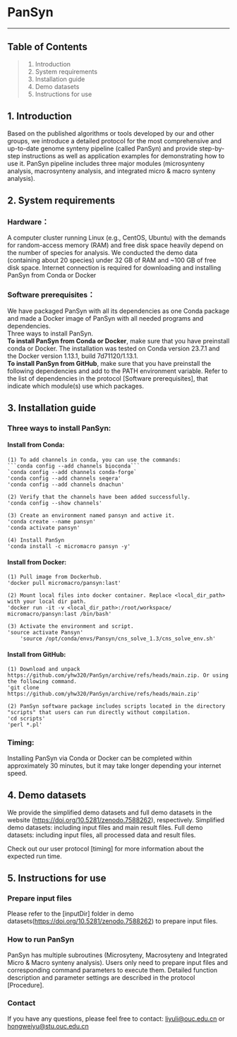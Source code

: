 # PanSyn

--------------------------
Table of Contents
--------------------------
> 1. Introduction
> 2. System requirements
> 3. Installation guide
> 4. Demo datasets
> 5. Instructions for use


## 1. Introduction
Based on the published algorithms or tools developed by our and other groups, we introduce a detailed protocol for the most comprehensive and up-to-date genome synteny pipeline (called PanSyn) and provide step-by-step instructions as well as application examples for demonstrating how to use it. PanSyn pipeline includes three major modules (microsynteny analysis, macrosynteny analysis, and integrated micro & macro synteny analysis). 


## 2. System requirements
### Hardware：
A computer cluster running Linux (e.g., CentOS, Ubuntu) with the demands for random-access memory (RAM) and free disk space heavily depend on the number of species for analysis. We conducted the demo data (containing about 20 species) under 32 GB of RAM and ~100 GB of free disk space. Internet connection is required for downloading and installing PanSyn from Conda or Docker

### Software prerequisites：
We have packaged PanSyn with all its dependencies as one Conda package and made a Docker image of PanSyn with all needed programs and dependencies.<br>Three ways to install PanSyn.<br>**To install PanSyn from Conda or Docker**, make sure that you have preinstall conda or Docker. The installation was tested on Conda version 23.7.1 and the Docker version 1.13.1, build 7d71120/1.13.1.<br>**To install PanSyn from GitHub**, make sure that you have preinstall the following dependencies and add to the PATH environment variable. Refer to the list of dependencies in the protocol [Software prerequisites], that indicate which module(s) use which packages.


## 3. Installation guide
### Three ways to install PanSyn:
#### Install from Conda:
    (1) To add channels in conda, you can use the commands:
	```conda config --add channels bioconda```
	`conda config --add channels conda-forge`
	'conda config --add channels seqera'
	'conda config --add channels dnachun'
       
    (2) Verify that the channels have been added successfully.
	'conda config --show channels'
       
    (3) Create an environment named pansyn and active it.
	'conda create --name pansyn'
	'conda activate pansyn'
       
    (4) Install PanSyn
	'conda install -c micromacro pansyn -y'

#### Install from Docker:
    (1) Pull image from Dockerhub.
	'docker pull micromacro/pansyn:last'

    (2) Mount local files into docker container. Replace <local_dir_path> with your local dir path.
	'docker run -it -v <local_dir_path>:/root/workspace/ micromacro/pansyn:last /bin/bash'

    (3) Activate the environment and script.
	'source activate Pansyn'
      	'source /opt/conda/envs/Pansyn/cns_solve_1.3/cns_solve_env.sh'

#### Install from GitHub:
    (1) Download and unpack https://github.com/yhw320/PanSyn/archive/refs/heads/main.zip. Or using the following command.
	'git clone https://github.com/yhw320/PanSyn/archive/refs/heads/main.zip'

    (2) PanSyn software package includes scripts located in the directory "scripts" that users can run directly without compilation.
	'cd scripts'
	'perl *.pl'
       
### Timing: 
Installing PanSyn via Conda or Docker can be completed within approximately 30 minutes, but it may take longer depending your internet speed.

## 4. Demo datasets
We provide the simplified demo datasets and full demo datasets in the website (https://doi.org/10.5281/zenodo.7588262), respectively.
Simplified demo datasets: including input files and main result files.
Full demo datasets: including input files, all processed data and result files.

Check out our user protocol [timing] for more information about the expected run time.

## 5. Instructions for use
### Prepare input files
Please refer to the [inputDir] folder in demo datasets(https://doi.org/10.5281/zenodo.7588262) to prepare input files.

### How to run PanSyn
PanSyn has multiple subroutines (Microsyteny, Macrosyteny and Integrated Micro & Macro synteny analysis). Users only need to prepare input files and corresponding command parameters to execute them. 
Detailed function description and parameter settings are described in the protocol [Procedure]. 

### Contact
If you have any questions, please feel free to contact: liyuli@ouc.edu.cn or hongweiyu@stu.ouc.edu.cn
